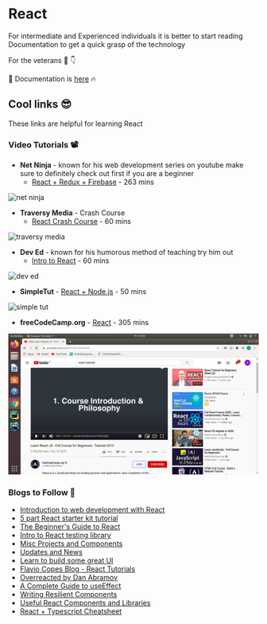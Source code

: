 # React

For intermediate and Experienced individuals it is better to start reading Documentation to get a quick grasp of the technology

For the veterans :bearded_person: 	:point_down:

📃 Documentation is [here](https://reactjs.org/docs/getting-started.html) :fire:

## Cool links 😎
These links are helpful for learning React

### Video Tutorials 📽

* **Net Ninja** - known for his web development series on youtube make sure to definitely check out first if you are a beginner
  * [React + Redux + Firebase](https://www.youtube.com/watch?v=Oi4v5uxTY5o&list=PL4cUxeGkcC9iWstfXntcj8f-dFZ4UtlN3) - 263 mins

![net ninja](https://github.com/tweetbrain/you/blob/main/docs/frontend/misc_images/netNinja.png?raw=true)

* **Traversy Media** - Crash Course
  * [React Crash Course](https://www.youtube.com/watch?v=sBws8MSXN7A) - 60 mins

![traversy media](https://github.com/tweetbrain/you/blob/main/docs/frontend/misc_images/TraversyMedia.png?raw=true)

* **Dev Ed** - known for his humorous method of teaching try him out
  * [Intro to React](https://www.youtube.com/watch?v=dGcsHMXbSOA) - 60 mins

![dev ed](https://github.com/tweetbrain/you/blob/main/docs/frontend/misc_images/DevEd.png?raw=true)

* **SimpleTut** - [React + Node.js](https://www.youtue.com/watch?v=nusgoj74a3Y) - 50 mins

![simple tut](https://github.com/tweetbrain/you/blob/main/docs/frontend/misc_images/simpleTut.png?raw=true)

* **freeCodeCamp.org** - [React](https://www.youtube.com/watch?v=DLX62G4lc44) - 305 mins

![simple tut](https://github.com/tweetbrain/you/blob/main/docs/frontend/misc_images/org.png?raw=true)


### Blogs to Follow 📖

* [Introduction to web development with React](https://fullstackopen.com/en/about/)
* [5 part React starter kit tutorial](https://blog.glitch.com/post/react-starter-kit)
* [The Beginner's Guide to React](https://egghead.io/courses/the-beginner-s-guide-to-react)
* [Intro to React testing library](https://kentcdodds.com/blog/introducing-the-react-testing-library)
* [Misc Projects and Components](https://overreacted.io/)
* [Updates and News](https://dev.to/)
* [Learn to build some great UI ](https://letsbuildui.dev/)
* [Flavio Copes Blog - React Tutorials](https://flaviocopes.com/tags/react/)
* [Overreacted by Dan Abramov](https://overreacted.io/)
* [A Complete Guide to useEffect](https://overreacted.io/a-complete-guide-to-useeffect/)
* [Writing Resilient Components](https://overreacted.io/writing-resilient-components/)
* [Useful React Components and Libraries](https://github.com/brillout/awesome-react-components)
* [React + Typescript Cheatsheet](https://react-typescript-cheatsheet.netlify.app/)